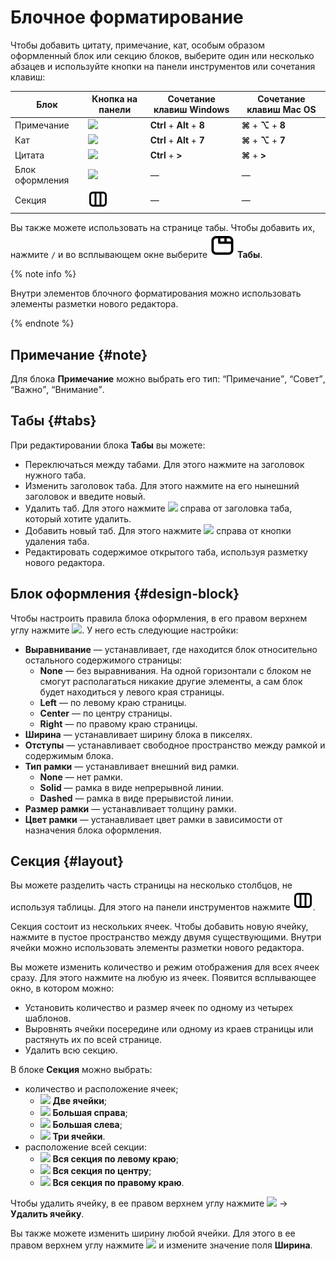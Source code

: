 # Блочное форматирование

Чтобы добавить цитату, примечание, кат, особым образом оформленный блок или секцию блоков, выберите один или несколько абзацев и используйте кнопки на панели инструментов или сочетания клавиш:

Блок | Кнопка на панели | Сочетание клавиш Windows | Сочетание клавиш Mac OS
--- | --- | --- | ---
Примечание | ![](../../_assets/wiki/svg/wysiwyg/note.svg) | **Ctrl** + **Alt** + **8** | **⌘** + **⌥** + **8**
Кат | ![](../../_assets/wiki/svg/wysiwyg/cut.svg) | **Ctrl** + **Alt** + **7** | **⌘** + **⌥** + **7**
Цитата | ![](../../_assets/wiki/svg/wysiwyg/quote.svg) | **Ctrl** + **>** | **⌘** + **>**
Блок оформления | ![](../../_assets/wiki/svg/wysiwyg/block.svg) | — | —
Секция | ![](../../_assets/wiki/svg/wysiwyg/section.svg) | — | —

Вы также можете использовать на странице табы. Чтобы добавить их, нажмите `/` и во всплывающем окне выберите ![](../../_assets/wiki/svg/wysiwyg/tabs.svg) **Табы**.

{% note info %}

Внутри элементов блочного форматирования можно использовать элементы разметки нового редактора.

{% endnote %}

## Примечание {#note}

Для блока **Примечание** можно выбрать его тип: <q>Примечание</q>, <q>Совет</q>, <q>Важно</q>, <q>Внимание</q>.

## Табы {#tabs}

При редактировании блока **Табы** вы можете:

* Переключаться между табами. Для этого нажмите на заголовок нужного таба.
* Изменить заголовок таба. Для этого нажмите на его нынешний заголовок и введите новый.
* Удалить таб. Для этого нажмите ![](../../_assets/wiki/svg/delete-line.svg) справа от заголовка таба, который хотите удалить.
* Добавить новый таб. Для этого нажмите ![](../../_assets/wiki/svg/add.svg) справа от кнопки удаления таба.
* Редактировать содержимое открытого таба, используя разметку нового редактора.

## Блок оформления {#design-block}

Чтобы настроить правила блока оформления, в его правом верхнем углу нажмите ![](../../_assets/wiki/svg/settings.svg). У него есть следующие настройки:

* **Выравнивание** — устанавливает, где находится блок относительно остального содержимого страницы:
	* **None** — без выравнивания. На одной горизонтали с блоком не смогут располагаться никакие другие элементы, а сам блок будет находиться у левого края страницы.
	* **Left** — по левому краю страницы.
	* **Center** — по центру страницы.
	* **Right** — по правому краю страницы.
* **Ширина** — устанавливает ширину блока в пикселях.
* **Отступы** — устанавливает свободное пространство между рамкой и содержимым блока.
* **Тип рамки** — устанавливает внешний вид рамки.
	* **None** — нет рамки.
	* **Solid** — рамка в виде непрерывной линии.
	* **Dashed** — рамка в виде прерывистой линии.
* **Размер рамки** — устанавливает толщину рамки.
* **Цвет рамки** — устанавливает цвет рамки в зависимости от назначения блока оформления.

## Секция {#layout}

Вы можете разделить часть страницы на несколько столбцов, не используя таблицы. Для этого на панели инструментов нажмите ![](../../_assets/wiki/svg/wysiwyg/section.svg).

Секция состоит из нескольких ячеек. Чтобы добавить новую ячейку, нажмите в пустое пространство между двумя существующими. Внутри ячейки можно использовать элементы разметки нового редактора.

Вы можете изменить количество и режим отображения для всех ячеек сразу. Для этого нажмите на любую из ячеек. Появится всплывающее окно, в котором можно:

* Установить количество и размер ячеек по одному из четырех шаблонов.
* Выровнять ячейки посередине или одному из краев страницы или растянуть их по всей странице.
* Удалить всю секцию.

В блоке **Секция** можно выбрать: 
* количество и расположение ячеек;
  * ![](../../_assets/wiki/svg/wysiwyg/section-two-cells.svg) **Две ячейки**;
  * ![](../../_assets/wiki/svg/wysiwyg/section-big-right.svg) **Большая справа**;
  * ![](../../_assets/wiki/svg/wysiwyg/section-big-left.svg) **Большая слева**;
  * ![](../../_assets/wiki/svg/wysiwyg/section-three-cells.svg) **Три ячейки**.
* расположение всей секции:
  * ![](../../_assets/wiki/svg/wysiwyg/section-all-left.svg) **Вся секция по левому краю**;
  * ![](../../_assets/wiki/svg/wysiwyg/section-all-center.svg) **Вся секция по центру**;
  * ![](../../_assets/wiki/svg/wysiwyg/section-all-right.svg) **Вся секция по правому краю**.

Чтобы удалить ячейку, в ее правом верхнем углу нажмите ![](../../_assets/wiki/svg/actions-icon.svg) → **Удалить ячейку**.

Вы также можете изменить ширину любой ячейки. Для этого в ее правом верхнем углу нажмите ![](../../_assets/wiki/svg/actions-icon.svg) и измените значение поля **Ширина**.